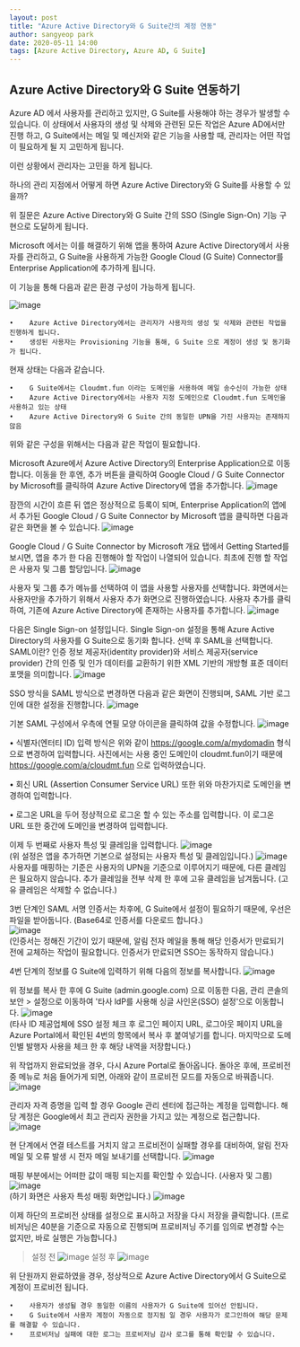 ```yaml
---
layout: post
title: "Azure Active Directory와 G Suite간의 계정 연동"
author: sangyeop park
date: 2020-05-11 14:00
tags: [Azure Active Directory, Azure AD, G Suite]
---
```


## Azure Active Directory와 G Suite 연동하기  
Azure AD 에서 사용자를 관리하고 있지만, G Suite를 사용해야 하는 경우가 발생할 수 있습니다.
이 상태에서 사용자의 생성 및 삭제와 관련된 모든 작업은 Azure AD에서만 진행 하고, G Suite에서는 메일 및 메신저와 같은 기능을 사용할 때, 관리자는 어떤 작업이 필요하게 될 지 고민하게 됩니다.

이런 상황에서 관리자는 고민을 하게 됩니다.

하나의 관리 지점에서 어떻게 하면 Azure Active Directory와 G Suite를 사용할 수 있을까?

위 질문은 Azure Active Directory와 G Suite 간의 SSO (Single Sign-On) 기능 구현으로 도달하게 됩니다.

Microsoft 에서는 이를 해결하기 위해 앱을 통하여 Azure Active Directory에서 사용자를 관리하고, G Suite을 사용하게 가능한 Google Cloud (G Suite) Connector를 Enterprise Application에 추가하게 됩니다.

이 기능을 통해 다음과 같은 환경 구성이 가능하게 됩니다.

![image](https://user-images.githubusercontent.com/58406083/81523738-bf72dd00-9389-11ea-8270-aeef3b303d40.png)

	•	 Azure Active Directory에서는 관리자가 사용자의 생성 및 삭제와 관련된 작업을 진행하게 됩니다.
	•	 생성된 사용자는 Provisioning 기능을 통해, G Suite 으로 계정이 생성 및 동기화가 됩니다.

현재 상태는 다음과 같습니다.

	•	 G Suite에서는 Cloudmt.fun 이라는 도메인을 사용하여 메일 송수신이 가능한 상태
	•	 Azure Active Directory에서는 사용자 지정 도메인으로 Cloudmt.fun 도메인을 사용하고 있는 상태
	•	 Azure Active Directory와 G Suite 간의 동일한 UPN을 가진 사용자는 존재하지 않음

위와 같은 구성을 위해서는 다음과 같은 작업이 필요합니다.

Microsoft Azure에서 Azure Active Directory의 Enterprise Application으로 이동합니다.
이동을 한 후엔, 추가 버튼을 클릭하여 Google Cloud / G Suite Connector by Microsoft를 클릭하여 Azure Active Directory에 앱을 추가합니다.
![image](https://user-images.githubusercontent.com/58406083/81523840-12e52b00-938a-11ea-9116-6d9e6f0c4faa.png)

잠깐의 시간이 흐른 뒤 앱은 정상적으로 등록이 되며, 
Enterprise Application의 앱에서 추가된 Google Cloud / G Suite Connector by Microsoft 앱을 클릭하면 다음과 같은 화면을 볼 수 있습니다.
![image](https://user-images.githubusercontent.com/58406083/81523865-2beddc00-938a-11ea-9076-006c56ab9ad4.png)

Google Cloud / G Suite Connector by Microsoft 개요 탭에서 Getting Started를 보시면, 앱을 추가 한 다음 진행해야 할 작업이 나열되어 있습니다. 최초에 진행 할 작업은 사용자 및 그룹 할당입니다.
![image](https://user-images.githubusercontent.com/58406083/81523882-35774400-938a-11ea-918b-8c795f1ba321.png)

사용자 및 그룹 추가 메뉴를 선택하여 이 앱을 사용할 사용자를 선택합니다.
화면에서는 사용자만을 추가하기 위해서 사용자 추가 화면으로 진행하였습니다.
사용자 추가를 클릭하여, 기존에 Azure Active Directory에 존재하는 사용자를 추가합니다.
![image](https://user-images.githubusercontent.com/58406083/81523906-4b850480-938a-11ea-8802-cc61514fbc69.png)

다음은 Single Sign-on 설정입니다. Single Sign-on 설정을 통해 Azure Active Directory의 사용자를 G Suite으로 동기화 합니다. 선택 후 SAML을 선택합니다.
SAML이란? 인증 정보 제공자(identity provider)와 서비스 제공자(service provider) 간의 인증 및 인가 데이터를 교환하기 위한 XML 기반의 개방형 표준 데이터 포맷을 의미합니다.
![image](https://user-images.githubusercontent.com/58406083/81524000-a61e6080-938a-11ea-9569-b02de1b1264f.png)

SSO 방식을 SAML 방식으로 변경하면 다음과 같은 화면이 진행되며, SAML 기반 로그인에 대한 설정을 진행합니다. 
![image](https://user-images.githubusercontent.com/58406083/81524016-b1718c00-938a-11ea-8b7c-128ee54c8cad.png)

기본 SAML 구성에서 우측에 연필 모양 아이콘을 클릭하여 값을 수정합니다.
![image](https://user-images.githubusercontent.com/58406083/81524056-ca7a3d00-938a-11ea-9c7b-97fe4c28162e.png)

•	식별자(엔터티 ID)
  입력 방식은 위와 같이 https://google.com/a/mydomadin 형식으로 변경하여 입력합니다.
  사진에서는 사용 중인 도메인이 cloudmt.fun이기 때문에 https://google.com/a/cloudmt.fun 으로 입력하였습니다.

•	회신 URL (Assertion Consumer Service URL) 또한 위와 마찬가지로 도메인을 변경하여 입력합니다.

•	로그온 URL을 두어 정상적으로 로그온 할 수 있는 주소를 입력합니다. 이 로그온 URL 또한 중간에 도메인을 변경하여 입력합니다.

이제 두 번째로 사용자 특성 및 클레임을 입력합니다.
![image](https://user-images.githubusercontent.com/58406083/81524152-162ce680-938b-11ea-8f1c-d024dfad9c91.png)  
(위 설정은 앱을 추가하면 기본으로 설정되는 사용자 특성 및 클레임입니다.)
![image](https://user-images.githubusercontent.com/58406083/81524170-23e26c00-938b-11ea-97ed-4f588d507a03.png)  
사용자를 매핑하는 기준은 사용자의 UPN을 기준으로 이루어지기 때문에, 다른 클레임은 필요하지 않습니다.
추가 클레임을 전부 삭제 한 후에 고유 클레임을 남겨둡니다.
(고유 클레임은 삭제할 수 없습니다.)

3번 단계인 SAML 서명 인증서는 차후에, G Suite에서 설정이 필요하기 때문에, 우선은 파일을 받아둡니다. (Base64로 인증서를 다운로드 합니다.)  
![image](https://user-images.githubusercontent.com/58406083/81524206-43799480-938b-11ea-8bda-7fce98e3480c.png)  
(인증서는 정해진 기간이 있기 때문에, 알림 전자 메일을 통해 해당 인증서가 만료되기 전에 교체하는 작업이 필요합니다. 인증서가 만료되면 SSO는 동작하지 않습니다.)

4번 단계의 정보를 G Suite에 입력하기 위해 다음의 정보를 복사합니다.
![image](https://user-images.githubusercontent.com/58406083/81524230-555b3780-938b-11ea-8377-8f6dcde09fdd.png)  

위 정보를 복사 한 후에 G Suite (admin.google.com) 으로 이동한 다음, 관리 콘솔의 보안 > 설정으로 이동하여 '타사 ldP를 사용해 싱글 사인온(SSO) 설정'으로 이동합니다.
![image](https://user-images.githubusercontent.com/58406083/81524241-5db37280-938b-11ea-8228-ab8fa89e7e8c.png)  
(타사 ID 제공업체에 SSO 설정 체크 후
로그인 페이지 URL, 로그아웃 페이지 URL을 Azure Portal에서 확인된 4번의 항목에서 복사 후 붙여넣기를 합니다. 마지막으로 도메인별 발행자 사용을 체크 한 후 해당 내역을 저장합니다.)

위 작업까지 완료되었을 경우, 다시 Azure Portal로 돌아옵니다.
돌아온 후에, 프로비전 중 메뉴로 처음 들어가게 되면, 아래와 같이 프로비전 모드를 자동으로 바꿔줍니다.
![image](https://user-images.githubusercontent.com/58406083/81524279-876c9980-938b-11ea-846b-1986b9b935cc.png)  

관리자 자격 증명을 입력 할 경우 Google 관리 센터에 접근하는 계정을 입력합니다.
해당 계정은 Google에서 최고 관리자 권한을 가지고 있는 계정으로 접근합니다.  
![image](https://user-images.githubusercontent.com/58406083/81524293-92bfc500-938b-11ea-8316-91c0d53756ae.png)  

현 단계에서 연결 테스트를 거치지 않고 프로비전이 실패할 경우를 대비하여, 알림 전자 메일 및 오류 발생 시 전자 메일 보내기를 선택합니다.
![image](https://user-images.githubusercontent.com/58406083/81524477-50e34e80-938c-11ea-8bca-f10f881dba68.png)

매핑 부분에서는 어떠한 값이 매핑 되는지를 확인할 수 있습니다. (사용자 및 그룹)
![image](https://user-images.githubusercontent.com/58406083/81524508-6b1d2c80-938c-11ea-871c-1bb3d190c420.png)  
(하기 화면은 사용자 특성 매핑 화면입니다.)
![image](https://user-images.githubusercontent.com/58406083/81524551-8f790900-938c-11ea-9d4a-93ff21e9d78d.png)  

이제 하단의 프로비전 상태를 설정으로 표시하고 저장을 다시 저장을 클릭합니다.
(프로비저닝은 40분을 기준으로 자동으로 진행되며 프로비저닝 주기를 임의로 변경할 수는 없지만, 바로 실행은 가능합니다.)
> 설정 전
![image](https://user-images.githubusercontent.com/58406083/81524571-9bfd6180-938c-11ea-95f8-205db725e334.png)
> 설정 후
![image](https://user-images.githubusercontent.com/58406083/81524587-a91a5080-938c-11ea-8585-9115cd2614b6.png)

위 단원까지 완료하였을 경우, 정상적으로 Azure Active Directory에서 G Suite으로 계정이 프로비전 됩니다.

	•	 사용자가 생성될 경우 동일한 이름의 사용자가 G Suite에 있어선 안됩니다.
	•	 G Suite에서 사용자 계정이 자동으로 정지됨 일 경우 사용자가 로그인하여 해당 문제를 해결할 수 있습니다.
	•	 프로비저닝 실패에 대한 로그는 프로비저닝 감사 로그를 통해 확인할 수 있습니다.
  
